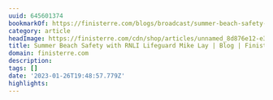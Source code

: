```yaml
---
uuid: 645601374
bookmarkOf: https://finisterre.com/blogs/broadcast/summer-beach-safety-with-mike-lay?xnpe_tifc=hFoXhkx8bDsNxu4N4uhLbjpsafeWaeiWhFW6hfp3alB8bf8cRf4gVd46EMQ-tu4vaMXp4.nXxIV84do74fodbfnJ
category: article
headImage: https://finisterre.com/cdn/shop/articles/unnamed_8d876e12-e369-4378-b003-963072933935.jpg?v=1659436667
title: Summer Beach Safety with RNLI Lifeguard Mike Lay | Blog | Finisterre
domain: finisterre.com
description:
tags: []
date: '2023-01-26T19:48:57.779Z'
highlights:
---
```




